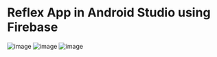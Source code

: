 # Reflex App in Android Studio using Firebase
![image](https://github.com/Szym0nion/Reflex-App-Java-Firebase/assets/110334194/c5be3900-2376-4a27-a796-031552ad38e8) ![image](https://github.com/Szym0nion/Reflex-App-Java-Firebase/assets/110334194/3f47b9ec-9c40-4954-83e5-3c18e03932ae) ![image](https://github.com/Szym0nion/Reflex-App-Java-Firebase/assets/110334194/3186b5c5-169e-4a4a-975f-187d21329ed3)

 
